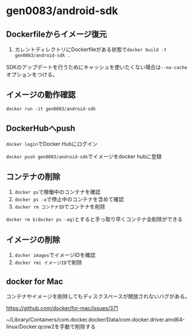 gen0083/android-sdk
=======

## Dockerfileからイメージ復元

1. カレントディレクトリにDockerfileがある状態で`docker build -t gen0083/android-sdk .`

SDKのアップデートを行うためにキャッシュを使いたくない場合は`--no-cache`オプションをつける。

## イメージの動作確認

`docker run -it gen0083/android-sdk`

## DockerHubへpush

`docker login`でDocker Hubにログイン

`docker push gen0083/android-sdk`でイメージをdocker hubに登録

## コンテナの削除

1. `docker ps`で稼働中のコンテナを確認
1. `docker ps -a`で停止中のコンテナを含めて確認
1. `docker rm コンテナID`でコンテナを削除

`docker rm $(docker ps -aq)`とすると手っ取り早くコンテナ全削除ができる

## イメージの削除

1. `docker images`でイメージIDを確認
1. `docker rmi イメージID`で削除

## docker for Mac

コンテナやイメージを削除してもディスクスペースが開放されないバグがある。

https://github.com/docker/for-mac/issues/371

~/Library/Containers/com.docker.docker/Data/com.docker.driver.amd64-linux/Docker.qcow2を手動で削除する
